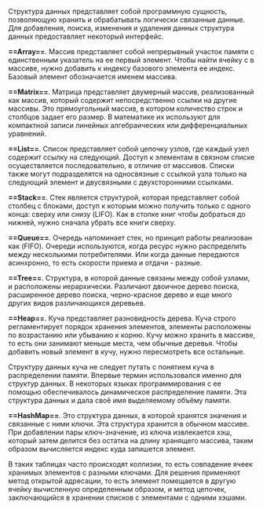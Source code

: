 Структура данных представляет собой программную сущность, позволяющую хранить и обрабатывать логически связанные данные. Для добавления, поиска, изменения и удаления данных структура данных предоставляет некоторый интерфейс.

**==Array==**.  Массив представляет собой непрерывный участок памяти с единственным указатель на ее первый элемент. Чтобы найти ячейку с в массиве, нужно добавить к индексу базового элемента ее индекс. Базовый элемент обозначается именем массива.

**==Matrix==**. Матрица представляет двумерный массив, реализованный как массив, который содержит непосредственно ссылки на другие массивы. Это прямоугольный массив, в котором количество строк и столбцов задает его размер. В математике их используют для компактной записи линейных алгебраических или дифференциальных уравнений.

**==List==**. Список представляет собой цепочку узлов, где каждый узел содержит ссылку на следующий. Доступ к элементам в связном списке осуществляется последовательно, в отличие от массивов. Списки также могут подразделятся на односвязные с ссылкой узла только на следующий элемент и двусвязными с двухсторонними ссылками.

**==Stack==**. Стек является структурой, которая представляет собой столбец с блоками, доступ к которым можно получить только с одного конца: сверху или снизу (LIFO). Как в стопке книг чтобы добраться до нижней, нужно сначала убрать все книги сверху.

**==Queue==**. Очередь напоминает стек, но принцип работы реализован как (FIFO). Очереди используются, когда ресурс нужно распределить между несколькими потребителями. Или когда данные передаются асинхронно, то есть скорости приема и отдачи - разные.

**==Tree==**. Структура, в которой данные связаны между собой узлами, и расположены иерархически. Различают двоичное дерево поиска, расширенное дерево поиска, черно-красное дерево и еще много других видов различающихся деревьев.

**==Heap==**. Куча представляет разновидность дерева. Куча строго регламентирует порядок хранения элементов, элементы расположены по возрастанию или убыванию к корню.  Кучу можно хранить в массиве, то есть они занимают меньше места, чем обычные деревья. Чтобы добавить новый элемент в кучу, нужно пересмотреть все остальные. 

Структуру данных куча не следует путать с понятием куча в распределении памяти. Впервые термин использовался именно для структур данных. В некоторых языках программирования с ее помощью обеспечивалось динамическое распределение памяти. Эта структура данных и дала своё имя выделяемому объёму памяти.

**==HashMap==**. Это структура данных, в которой хранятся значения и связанные с ними ключи. Эта структура хранится в обычном массиве. При добавлении пары ключ-значение, из ключа извлекается хэш, который затем делится без остатка на длину хранящего массива, таким образом вычисляется индекс куда запишется элемент.

В таких таблицах часто происходят коллизии, то есть совпадение ячеек хранимых элементов с разными ключами. Для решения применяют метод открытой адресации, то есть элемент помещается в другую ячейку вычисленную определенным образом, и метод цепочек, заключающийся в хранении списков с элементами с одними хэшами.  

